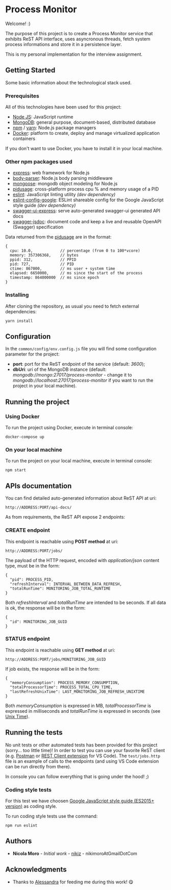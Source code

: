 # Process Monitor

Welcome! :)

The purpose of this project is to create a Process Monitor service that exhibits ReST API interface, uses asyncronous threads, fetch system process informations and store it in a persistence layer.

This is my personal implementation for the interview assignment.

## Getting Started

Some basic information about the technological stack used.

### Prerequisites

All of this technologies have been used for this project:
- [Node JS](https://nodejs.org/en/): JavaScript runtime
- [MongoDB](https://www.mongodb.com/): general purpose, document-based, distributed database
- [npm](https://www.npmjs.com/) / [yarn](https://yarnpkg.com/): Node.js package managers
- [Docker](https://www.docker.com/): platform to create, deploy and manage virtualized application containers

If you don't want to use Docker, you have to install it in your local machine.

### Other npm packages used

- [express](https://expressjs.com/): web framework for Node.js
- [body-parser](https://www.npmjs.com/package/body-parser): Node.js body parsing middleware
- [mongoose](https://mongoosejs.com/): mongodb object modeling for Node.js
- [pidusage](https://www.npmjs.com/package/pidusage): cross-platform process cpu % and memory usage of a PID
- [eslint](https://eslint.org/): JavaScript linting utility *(dev dependency)*
- [eslint-config-google](https://github.com/google/eslint-config-google): ESLint shareable config for the Google JavaScript style guide *(dev dependency)*
- [swagger-ui-express](https://www.npmjs.com/package/swagger-ui-express):  serve auto-generated swagger-ui generated API docs
- [swagger-jsdoc](https://www.npmjs.com/package/swagger-jsdoc): document code and keep a live and reusable OpenAPI (Swagger) specification

Data returned from the [pidusage](https://www.npmjs.com/package/pidusage) are in the format:

```
{
  cpu: 10.0,            // percentage (from 0 to 100*vcore)
  memory: 357306368,    // bytes
  ppid: 312,            // PPID
  pid: 727,             // PID
  ctime: 867000,        // ms user + system time
  elapsed: 6650000,     // ms since the start of the process
  timestamp: 864000000  // ms since epoch
}
```

### Installing

After cloning the repository, as usual you need to fetch external dependencies:

```
yarn install
```

## Configuration

In the `common/config/env.config.js` file you will find some configuration parameter for the project:
- **port**: port for the ReST endpoint of the service (default: *3600*);
- **dbUri**: uri of the MongoDB instance (default: *mongodb://mongo:27017/process-monitor* - change it to *mongodb://localhost:27017/process-monitor* if you want to run the project in your local machine).

## Running the project

### Using Docker

To run the project using Docker, execute in terminal console:

```
docker-compose up
```

### On your local machine

To run the project on your local machine, execute in terminal console:

```
npm start
```

## APIs documentation

You can find detailed auto-generated information about ReST API at uri:

```
http://ADDRESS:PORT/api-docs/
```

As from requirements, the ReST API expose 2 endpoints:

### CREATE endpoint

This endpoint is reachable using **POST method** at uri:

```
http://ADDRESS:PORT/jobs/
```

The payload of the HTTP request, encoded with *application/json* content type, must be in the form:

```
{
  "pid": PROCESS_PID,
  "refreshInterval": INTERVAL_BETWEEN_DATA_REFRESH,
  "totalRunTime": MONITORING_JOB_TOTAL_RUNTIME
}
```

Both *refreshInterval* and *totalRunTime* are intended to be seconds.
If all data is ok, the response will be in the form:

```
{
  "id": MONITORING_JOB_GUID
}
```

### STATUS endpoint 

This endpoint is reachable using **GET method** at uri:

```
http://ADDRESS:PORT/jobs/MONITORING_JOB_GUID
```

If job exists, the response will be in the form:

```
{
  "memoryConsumption": PROCESS_MEMORY_CONSUMPTION,
  "totalProcessorTime": PROCESS_TOTAL_CPU_TIME,
  "lastRefreshUnixTime": LAST_MONITORING_JOB_REFRESH_UNIXTIME
}
```

Both *memoryConsumption* is expressed in MB, *totalProcessorTime* is expressed in milliseconds and *totalRunTime* is expressed in seconds (see [Unix Time](https://en.wikipedia.org/wiki/Unix_time)).

## Running the tests

No unit tests or other automated tests has been provided for this project (sorry... too little time)!
In order to test you can use your favorite ReST client (e.g. [Postman](https://www.postman.com/) or [REST Client extension](https://marketplace.visualstudio.com/items?itemName=humao.rest-client) for VS Code).
The `test/jobs.http` file is an example of calls to the endpoints (and using VS Code extension can be run directly from there).

In console you can follow everything that is going under the hood! ;)

### Coding style tests

For this test we have choosen [Google JavaScript style guide (ES2015+ version)](https://google.github.io/styleguide/jsguide.html) as coding style.

To run coding style tests use the command:

```
npm run eslint
```

## Authors

* **Nicola Moro** - *Initial work* - [nikiz](https://dev.azure.com/nikiz) - nikimoroAtGmailDotCom

## Acknowledgments

* Thanks to [Alessandra](https://www.facebook.com/alessandra.detoffoli) for feeding me during this work! :yum:
